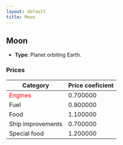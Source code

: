 ```yaml
---
layout: default
title: Moon
---
```


## Moon
* **Type**: Planet orbiting Earth.
### Prices
| Category | Price coeficient |
|----------|------------------|
| <span style="color:red">Engines</span> | 0.700000 |
| Fuel | 0.900000 |
| Food | 1.100000 |
| Ship improvements | 0.700000 |
| Special food | 1.200000 |
